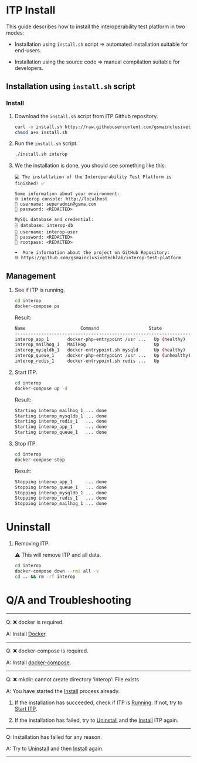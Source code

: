 # ITP Install

This guide describes how to install the interoperability test platform in two modes:

- Installation using `install.sh` script => automated installation suitable for end-users. 

- Installation using the source code => manual compilation suitable for developers.


## Installation using `install.sh` script

### Install

1. Download the `install.sh` script from ITP Github repository.

    ```bash
    curl -o install.sh https://raw.githubusercontent.com/gsmainclusivetechlab/interop-test-platform/develop/install.sh
    chmod a+x install.sh
    ```

2. Run the `install.sh` script.

    ```bash
    ./install.sh interop
    ```

3. We the installation is done, you should see something like this:

    ```
    💻 The installation of the Interoperability Test Platform is finished! ✅

    Some information about your environment:
    🌐 interop console: http://localhost
    👤 username: superadmin@gsma.com
    🔑 password: <REDACTED>

    MySQL database and credential:
    🗄️ database: interop-db
    👤 username: interop-user
    🔑 password: <REDACTED>
    🔑 rootpass: <REDACTED>

    ➡️  More information about the project on GitHub Repository:
    🌐 https://github.com/gsmainclusivetechlab/interop-test-platform
    ```

## Management

1. See if ITP is running.
    
    ```bash
    cd interop
    docker-compose ps
    ```
    
    Result:
    
    ```bash
    Name                     Command                   State                                             Ports                                     
    -----------------------------------------------------------------------------------------------------------------------------------------------------
    interop_app_1       docker-php-entrypoint /usr ...   Up (healthy)     0.0.0.0:80->8080/tcp,:::80->8080/tcp, 0.0.0.0:443->8443/tcp,:::443->8443/tcp,9000/tcp
    interop_mailhog_1   MailHog                          Up               1025/tcp, 0.0.0.0:8086->8025/tcp,:::8086->8025/tcp
    interop_mysqldb_1   docker-entrypoint.sh mysqld      Up (healthy)     3306/tcp, 33060/tcp
    interop_queue_1     docker-php-entrypoint /usr ...   Up (unhealthy)   8080/tcp, 9000/tcp
    interop_redis_1     docker-entrypoint.sh redis ...   Up               6379/tcp
    ```

2. Start ITP.

    ```bash
    cd interop
    docker-compose up -d
    ```

    Result:

    ```bash
    Starting interop_mailhog_1 ... done
    Starting interop_mysqldb_1 ... done
    Starting interop_redis_1   ... done
    Starting interop_app_1     ... done
    Starting interop_queue_1   ... done
    ```

3. Stop ITP.

    ```bash
    cd interop
    docker-compose stop
    ```

    Result:

    ```bash
    Stopping interop_app_1     ... done
    Stopping interop_queue_1   ... done
    Stopping interop_mysqldb_1 ... done
    Stopping interop_redis_1   ... done
    Stopping interop_mailhog_1 ... done
    ```


# Uninstall

1. Removing ITP.

    ⚠️ This will remove ITP and all data.

    ```bash
    cd interop
    docker-compose down --rmi all -v
    cd .. && rm -rf interop
    ```


# Q/A and Troubleshooting

-------

Q: ❌ docker is required.

A: Install [Docker](https://docs.docker.com/engine/install/).

-------

Q: ❌ docker-compose is required.

A: Install [docker-compose](https://docs.docker.com/compose/install/).

-------

Q: ❌ mkdir: cannot create directory ‘interop’: File exists

A: You have started the [Install](#install) process already.

1) If the installation has succeeded, check if ITP is [Running](#management). If not, try to [Start ITP](#management).

2) If the installation has failed, try to [Uninstall](#uninstall) and the [Install](#install) ITP again.

-------

Q: Installation has failed for any reason.

A: Try to [Uninstall](#uninstall) and then [Install](#install) again.

-------
